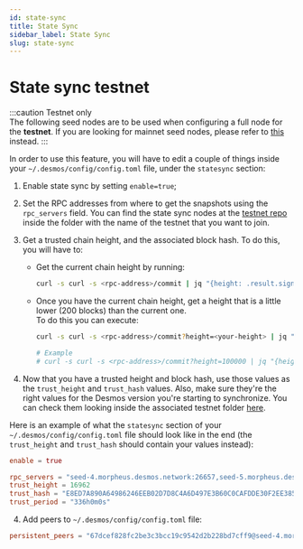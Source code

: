 ```yaml
---
id: state-sync
title: State Sync
sidebar_label: State Sync
slug: state-sync
---
```


# State sync testnet
:::caution Testnet only   
The following seed nodes are to be used when configuring a full node for the **testnet**. If you are looking for mainnet seed nodes, please refer to [this](../../06-mainnet/03-state-sync.md) instead.
:::

In order to use this feature, you will have to edit a couple of things inside your `~/.desmos/config/config.toml` file,
under the `statesync` section:

1. Enable state sync by setting `enable=true`;

2. Set the RPC addresses from where to get the snapshots using the `rpc_servers` field.
    You can find the state sync nodes at the [testnet repo](https://github.com/desmos-labs/morpheus) inside
    the folder with the name of the testnet that you want to join.
   
3. Get a trusted chain height, and the associated block hash. To do this, you will have to:
    - Get the current chain height by running:
       ```bash
       curl -s curl -s <rpc-address>/commit | jq "{height: .result.signed_header.header.height}"
       ```
    - Once you have the current chain height, get a height that is a little lower (200 blocks) than the current one.  
      To do this you can execute:
       ```bash
       curl -s curl -s <rpc-address>/commit?height=<your-height> | jq "{height: .result.signed_header.header.height, hash: .result.signed_header.commit.block_id.hash}"
 
       # Example
       # curl -s curl -s <rpc-address>/commit?height=100000 | jq "{height: .result.signed_header.header.height, hash: .result.signed_header.commit.block_id.hash}"
       ```
      
4. Now that you have a trusted height and block hash, use those values as the `trust_height` and `trust_hash` values. 
   Also, make sure they're the right values for the Desmos version you're starting to synchronize.
   You can check them looking inside the associated testnet folder [here](https://github.com/desmos-labs/morpheus).

Here is an example of what the `statesync` section of your `~/.desmos/config/config.toml` file should look like in the end (the `trust_height` and `trust_hash` should contain your values instead):

```toml
enable = true

rpc_servers = "seed-4.morpheus.desmos.network:26657,seed-5.morpheus.desmos.network:26657"
trust_height = 16962
trust_hash = "E8ED7A890A64986246EEB02D7D8C4A6D497E3B60C0CAFDDE30F2EE385204C314"
trust_period = "336h0m0s"
```

4. Add peers to `~/.desmos/config/config.toml` file:

 ```toml
persistent_peers = "67dcef828fc2be3c3bcc19c9542d2b228bd7cff9@seed-4.morpheus.desmos.network:26656,fcf8207fb84a7238089bd0cd8db994e0af9016b6@seed-5.morpheus.desmos.network:26656"
 ```
